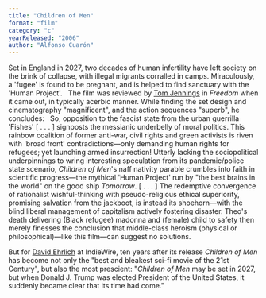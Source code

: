 ```yaml
---
title: "Children of Men"
format: "film"
category: "c"
yearReleased: "2006"
author: "Alfonso Cuarón"
---
```

Set in England in 2027, two decades of human infertility  have left society on the brink of collapse, with illegal migrants corralled in  camps. Miraculously, a 'fugee' is found to be pregnant, and is helped to find  sanctuary with the 'Human Project'.
 
The film was reviewed by <a href="http://web.archive.org/web/20140428042715/http:/www.tomjennings.pwp.blueyonder.co.uk/SlouchingBexhillem.html"> Tom Jennings</a> in <em>Freedom</em> when it came out, in typically acerbic  manner. While finding the set design and cinematography "magnificent", and the  action sequences "superb", he concludes:
 
So, opposition to the fascist state from the urban  guerrilla 'Fishes' [ . . . ] signposts the messianic underbelly of moral  politics. This rainbow coalition of former anti-war, civil rights and green  activists is riven with 'broad front' contradictions—only demanding human rights  for refugees; yet launching armed insurrection! Utterly lacking the  sociopolitical underpinnings to wring interesting speculation from its  pandemic/police state scenario, <em>Children of Men</em>'s naff nativity parable  crumbles into faith in scientific progress—the mythical 'Human Project' run by  "the best brains in the world" on the good ship <em>Tomorrow</em>. [ . . . ] The  redemptive convergence of rationalist wishful-thinking with pseudo-religious  ethical superiority, promising salvation from the jackboot, is instead its  shoehorn—with the blind liberal management of capitalism actively fostering  disaster. Theo's death delivering (Black refugee) madonna and (female) child to  safety then merely finesses the conclusion that middle-class heroism (physical  or philosophical)—like this film—can suggest no solutions.

But for <a href="http://www.indiewire.com/2016/11/children-of-men-10-years-clare-hope-ashitey-interview-president-trump-1201746204/"> David Ehrlich</a> at IndieWire, ten years after its release <em>Children of Men</em>  has become not only the "best and bleakest sci-fi movie of the 21st Century",  but also the most prescient: "<em>Children of Men</em> may be set in 2027, but  when Donald J. Trump was elected President of the United States, it suddenly  became clear that its time had come."
 
